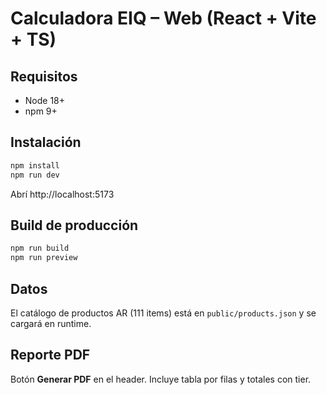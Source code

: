 # Calculadora EIQ – Web (React + Vite + TS)

## Requisitos
- Node 18+
- npm 9+

## Instalación
```bash
npm install
npm run dev
```
Abrí http://localhost:5173

## Build de producción
```bash
npm run build
npm run preview
```

## Datos
El catálogo de productos AR (111 items) está en `public/products.json` y se cargará en runtime.

## Reporte PDF
Botón **Generar PDF** en el header. Incluye tabla por filas y totales con tier.
